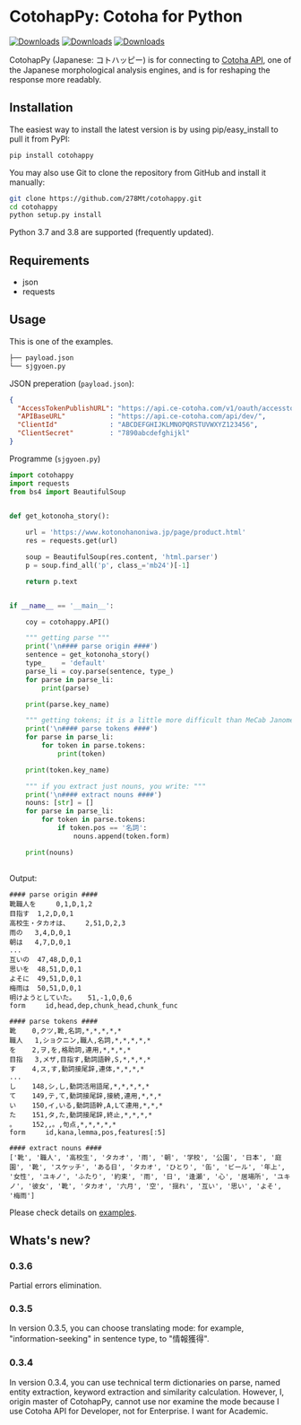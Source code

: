 

CotohapPy: Cotoha for Python
=========

[![Downloads](https://pepy.tech/badge/cotohappy)](https://pepy.tech/project/cotohappy)
[![Downloads](https://pepy.tech/badge/cotohappy/month)](https://pepy.tech/project/cotohappy/month)
[![Downloads](https://pepy.tech/badge/cotohappy/week)](https://pepy.tech/project/cotohappy/week)

CotohapPy (Japanese: コトハッピー) is for connecting to [Cotoha API](https://api.ce-cotoha.com/contents/), one of the Japanese morphological analysis engines, and is for reshaping the response more readably.

Installation
------------

The easiest way to install the latest version is by using pip/easy_install to pull it from PyPI:

```bash
pip install cotohappy
```

You may also use Git to clone the repository from GitHub and install it manually:

```bash
git clone https://github.com/278Mt/cotohappy.git
cd cotohappy
python setup.py install
```

Python 3.7 and 3.8 are supported (frequently updated).

Requirements
------------

* json
* requests

Usage
-----

This is one of the examples.

```bash
├── payload.json
└── sjgyoen.py
```

JSON preperation (`payload.json`):

```json
{
  "AccessTokenPublishURL": "https://api.ce-cotoha.com/v1/oauth/accesstokens",
  "APIBaseURL"           : "https://api.ce-cotoha.com/api/dev/",
  "ClientId"             : "ABCDEFGHIJKLMNOPQRSTUVWXYZ123456",
  "ClientSecret"         : "7890abcdefghijkl"
}
```

Programme (`sjgyoen.py`)

```python
import cotohappy
import requests
from bs4 import BeautifulSoup


def get_kotonoha_story():
    
    url = 'https://www.kotonohanoniwa.jp/page/product.html'
    res = requests.get(url)

    soup = BeautifulSoup(res.content, 'html.parser')
    p = soup.find_all('p', class_='mb24')[-1]

    return p.text


if __name__ == '__main__':

    coy = cotohappy.API()

    """ getting parse """
    print('\n#### parse origin ####')
    sentence = get_kotonoha_story()
    type_    = 'default'
    parse_li = coy.parse(sentence, type_)
    for parse in parse_li:
        print(parse)

    print(parse.key_name)

    """ getting tokens; it is a little more difficult than MeCab Janome """
    print('\n#### parse tokens ####')
    for parse in parse_li:
        for token in parse.tokens:
            print(token)

    print(token.key_name)

    """ if you extract just nouns, you write: """
    print('\n#### extract nouns ####')
    nouns: [str] = []
    for parse in parse_li:
        for token in parse.tokens:
            if token.pos == '名詞':
                nouns.append(token.form)

    print(nouns)
    
```

Output:

```
#### parse origin ####
靴職人を	 0,1,D,1,2
目指す	 1,2,D,0,1
高校生・タカオは、	 2,51,D,2,3
雨の	 3,4,D,0,1
朝は	 4,7,D,0,1
...
互いの	 47,48,D,0,1
思いを	 48,51,D,0,1
よそに	 49,51,D,0,1
梅雨は	 50,51,D,0,1
明けようとしていた。	 51,-1,O,0,6
form	 id,head,dep,chunk_head,chunk_func

#### parse tokens ####
靴	 0,クツ,靴,名詞,*,*,*,*,*
職人	 1,ショクニン,職人,名詞,*,*,*,*,*
を	 2,ヲ,を,格助詞,連用,*,*,*,*
目指	 3,メザ,目指す,動詞語幹,S,*,*,*,*
す	 4,ス,す,動詞接尾辞,連体,*,*,*,*
...
し	 148,シ,し,動詞活用語尾,*,*,*,*,*
て	 149,テ,て,動詞接尾辞,接続,連用,*,*,*
い	 150,イ,いる,動詞語幹,A,Lて連用,*,*,*
た	 151,タ,た,動詞接尾辞,終止,*,*,*,*
。	 152,,。,句点,*,*,*,*,*
form	 id,kana,lemma,pos,features[:5]

#### extract nouns ####
['靴', '職人', '高校生', 'タカオ', '雨', '朝', '学校', '公園', '日本', '庭園', '靴', 'スケッチ', 'ある日', 'タカオ', 'ひとり', '缶', 'ビール', '年上', '女性', 'ユキノ', 'ふたり', '約束', '雨', '日', '逢瀬', '心', '居場所', 'ユキノ', '彼女', '靴', 'タカオ', '六月', '空', '揺れ', '互い', '思い', 'よそ', '梅雨']
```

Please check details on [examples](https://github.com/278Mt/cotohappy/tree/master/examples).

Whats's new?
------------

### 0.3.6

Partial errors elimination.

### 0.3.5

In version 0.3.5, you can choose translating mode: for example, "information-seeking" in sentence type, to "情報獲得".

### 0.3.4

In version 0.3.4, you can use technical term dictionaries on parse, named entity extraction, keyword extraction and similarity calculation. However, I, origin master of CotohapPy, cannot use nor examine the mode because I use Cotoha API for Developer, not for Enterprise. I want for Academic.